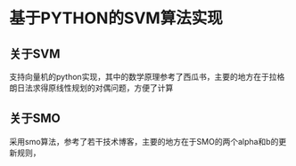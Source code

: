 # 基于PYTHON的SVM算法实现
## 关于SVM
支持向量机的python实现，其中的数学原理参考了西瓜书，主要的地方在于拉格朗日法求得原线性规划的对偶问题，方便了计算
## 关于SMO
采用smo算法，参考了若干技术博客，主要的地方在于SMO的两个alpha和b的更新规则，
